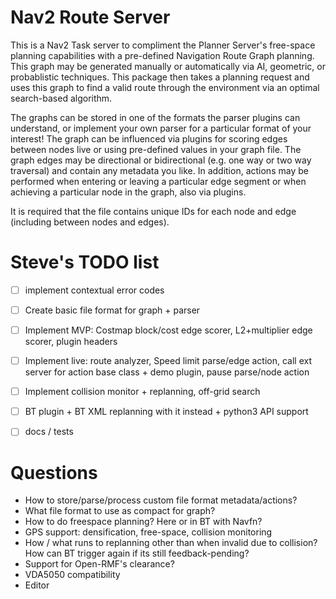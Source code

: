 # Nav2 Route Server

This is a Nav2 Task server to compliment the Planner Server's free-space planning capabilities with a pre-defined Navigation Route Graph planning.
This graph may be generated manually or automatically via AI, geometric, or probablistic techniques.
This package then takes a planning request and uses this graph to find a valid route through the environment via an optimal search-based algorithm.

The graphs can be stored in one of the formats the parser plugins can understand, or implement your own parser for a particular format of your interest!
The graph can be influenced via plugins for scoring edges between nodes live or using pre-defined values in your graph file.
The graph edges may be directional or bidirectional (e.g. one way or two way traversal) and contain any metadata you like.
In addition, actions may be performed when entering or leaving a particular edge segment or when achieving a particular node in the graph, also via plugins.

It is required that the file contains unique IDs for each node and edge (including between nodes and edges).

# Steve's TODO list

- [ ] implement contextual error codes

- [ ] Create basic file format for graph + parser

- [ ] Implement MVP: Costmap block/cost edge scorer, L2+multiplier edge scorer, plugin headers

- [ ] Implement live: route analyzer, Speed limit parse/edge action, call ext server for action base class + demo plugin, pause parse/node action

- [ ] Implement collision monitor + replanning, off-grid search

- [ ] BT plugin + BT XML replanning with it instead + python3 API support
- [ ] docs / tests


# Questions

- How to store/parse/process custom file format metadata/actions?
- What file format to use as compact for graph?
- How to do freespace planning? Here or in BT with Navfn?
- GPS support: densification, free-space, collision monitoring
- How / what runs to replanning other than when invalid due to collision? How can BT trigger again if its still feedback-pending?
- Support for Open-RMF's clearance?
- VDA5050 compatibility
- Editor

